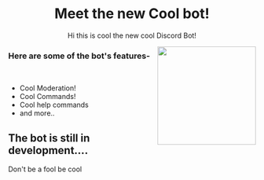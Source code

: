 <center>
<h1>Meet the new Cool bot!</h1>


<p>Hi this is cool the new cool Discord Bot!</p>

</center>

<img src="https://raw.githubusercontent.com/Cool-official-bot/cool-bot/master/winter-snowflake-symbol_53876-95725.jpg" height="200px" align="right">


<h3>Here are some of the bot's features-</h3>
<br>
<ul>
<li>Cool Moderation!</li>
<li>Cool Commands!</li>
<li>Cool help commands</li>
<li>and more..</li>
</ul>

<h2>The bot is still in development....</h2>
<p> Don't be a fool be cool</p>
